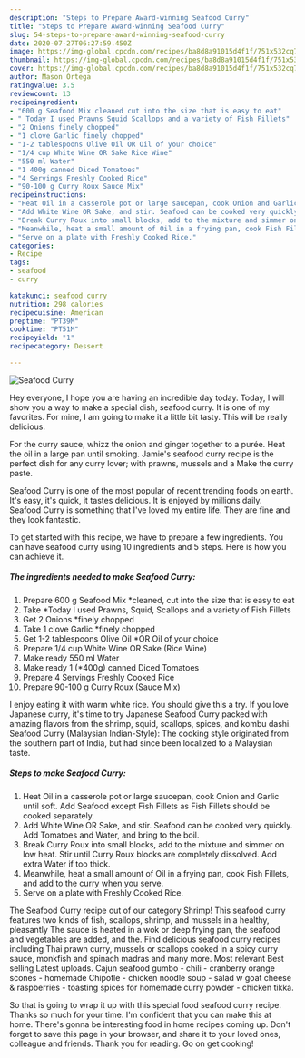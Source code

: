 ```yaml
---
description: "Steps to Prepare Award-winning Seafood Curry"
title: "Steps to Prepare Award-winning Seafood Curry"
slug: 54-steps-to-prepare-award-winning-seafood-curry
date: 2020-07-27T06:27:59.450Z
image: https://img-global.cpcdn.com/recipes/ba8d8a91015d4f1f/751x532cq70/seafood-curry-recipe-main-photo.jpg
thumbnail: https://img-global.cpcdn.com/recipes/ba8d8a91015d4f1f/751x532cq70/seafood-curry-recipe-main-photo.jpg
cover: https://img-global.cpcdn.com/recipes/ba8d8a91015d4f1f/751x532cq70/seafood-curry-recipe-main-photo.jpg
author: Mason Ortega
ratingvalue: 3.5
reviewcount: 13
recipeingredient:
- "600 g Seafood Mix cleaned cut into the size that is easy to eat"
- " Today I used Prawns Squid Scallops and a variety of Fish Fillets"
- "2 Onions finely chopped"
- "1 clove Garlic finely chopped"
- "1-2 tablespoons Olive Oil OR Oil of your choice"
- "1/4 cup White Wine OR Sake Rice Wine"
- "550 ml Water"
- "1 400g canned Diced Tomatoes"
- "4 Servings Freshly Cooked Rice"
- "90-100 g Curry Roux Sauce Mix"
recipeinstructions:
- "Heat Oil in a casserole pot or large saucepan, cook Onion and Garlic until soft. Add Seafood except Fish Fillets as Fish Fillets should be cooked separately."
- "Add White Wine OR Sake, and stir. Seafood can be cooked very quickly. Add Tomatoes and Water, and bring to the boil."
- "Break Curry Roux into small blocks, add to the mixture and simmer on low heat. Stir until Curry Roux blocks are completely dissolved. Add extra Water if too thick."
- "Meanwhile, heat a small amount of Oil in a frying pan, cook Fish Fillets, and add to the curry when you serve."
- "Serve on a plate with Freshly Cooked Rice."
categories:
- Recipe
tags:
- seafood
- curry

katakunci: seafood curry 
nutrition: 298 calories
recipecuisine: American
preptime: "PT39M"
cooktime: "PT51M"
recipeyield: "1"
recipecategory: Dessert

---
```



![Seafood Curry](https://img-global.cpcdn.com/recipes/ba8d8a91015d4f1f/751x532cq70/seafood-curry-recipe-main-photo.jpg)

Hey everyone, I hope you are having an incredible day today. Today, I will show you a way to make a special dish, seafood curry. It is one of my favorites. For mine, I am going to make it a little bit tasty. This will be really delicious.

For the curry sauce, whizz the onion and ginger together to a purée. Heat the oil in a large pan until smoking. Jamie&#39;s seafood curry recipe is the perfect dish for any curry lover; with prawns, mussels and a Make the curry paste.

Seafood Curry is one of the most popular of recent trending foods on earth. It's easy, it's quick, it tastes delicious. It is enjoyed by millions daily. Seafood Curry is something that I've loved my entire life. They are fine and they look fantastic.


To get started with this recipe, we have to prepare a few ingredients. You can have seafood curry using 10 ingredients and 5 steps. Here is how you can achieve it.

<!--inarticleads1-->

##### The ingredients needed to make Seafood Curry:

1. Prepare 600 g Seafood Mix *cleaned, cut into the size that is easy to eat
1. Take  *Today I used Prawns, Squid, Scallops and a variety of Fish Fillets
1. Get 2 Onions *finely chopped
1. Take 1 clove Garlic *finely chopped
1. Get 1-2 tablespoons Olive Oil *OR Oil of your choice
1. Prepare 1/4 cup White Wine OR Sake (Rice Wine)
1. Make ready 550 ml Water
1. Make ready 1 (*400g) canned Diced Tomatoes
1. Prepare 4 Servings Freshly Cooked Rice
1. Prepare 90-100 g Curry Roux (Sauce Mix)


I enjoy eating it with warm white rice. You should give this a try. If you love Japanese curry, it&#39;s time to try Japanese Seafood Curry packed with amazing flavors from the shrimp, squid, scallops, spices, and kombu dashi. Seafood Curry (Malaysian Indian-Style): The cooking style originated from the southern part of India, but had since been localized to a Malaysian taste. 

<!--inarticleads2-->

##### Steps to make Seafood Curry:

1. Heat Oil in a casserole pot or large saucepan, cook Onion and Garlic until soft. Add Seafood except Fish Fillets as Fish Fillets should be cooked separately.
1. Add White Wine OR Sake, and stir. Seafood can be cooked very quickly. Add Tomatoes and Water, and bring to the boil.
1. Break Curry Roux into small blocks, add to the mixture and simmer on low heat. Stir until Curry Roux blocks are completely dissolved. Add extra Water if too thick.
1. Meanwhile, heat a small amount of Oil in a frying pan, cook Fish Fillets, and add to the curry when you serve.
1. Serve on a plate with Freshly Cooked Rice.


The Seafood Curry recipe out of our category Shrimp! This seafood curry features two kinds of fish, scallops, shrimp, and mussels in a healthy, pleasantly The sauce is heated in a wok or deep frying pan, the seafood and vegetables are added, and the. Find delicious seafood curry recipes including Thai prawn curry, mussels or scallops cooked in a spicy curry sauce, monkfish and spinach madras and many more. Most relevant Best selling Latest uploads. Cajun seafood gumbo - chili - cranberry orange scones - homemade Chipotle - chicken noodle soup - salad w goat cheese &amp; raspberries - toasting spices for homemade curry powder - chicken tikka. 

So that is going to wrap it up with this special food seafood curry recipe. Thanks so much for your time. I'm confident that you can make this at home. There's gonna be interesting food in home recipes coming up. Don't forget to save this page in your browser, and share it to your loved ones, colleague and friends. Thank you for reading. Go on get cooking!
